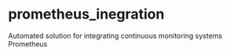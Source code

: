 # prometheus_inegration
Automated solution for integrating continuous monitoring systems Prometheus
